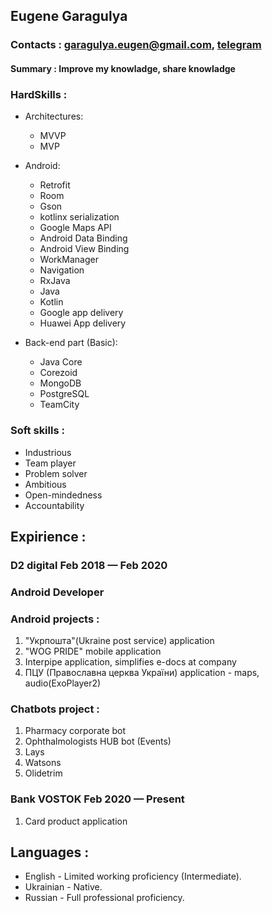 
## Eugene Garagulya
### Contacts : garagulya.eugen@gmail.com, [telegram](https://t.me/eugenegxua)
#### Summary : Improve my knowladge, share knowladge

### HardSkills :
* Architectures:
  * MVVP
  * MVP

* Android:
  * Retrofit
  * Room
  * Gson
  * kotlinx serialization
  * Google Maps API
  * Android Data Binding
  * Android View Binding
  * WorkManager
  * Navigation
  * RxJava
  * Java
  * Kotlin
  * Google app delivery
  * Huawei App delivery

* Back-end part (Basic):
  * Java Core
  * Corezoid
  * MongoDB
  * PostgreSQL
  * TeamCity

### Soft skills :
* Industrious
* Team player
* Problem solver
* Ambitious
* Open-mindedness
* Accountability

## Expirience :
### D2 digital Feb 2018 — Feb 2020
### Android Developer
### Android projects :
1. "Укрпошта"(Ukraine post service) application
2. "WOG PRIDE" mobile application
3. Interpipe application, simplifies e-docs at company
4. ПЦУ (Православна церква України) application - maps, audio(ExoPlayer2)
### Chatbots project :
1. Pharmacy corporate bot
2. Ophthalmologists HUB bot (Events)
3. Lays
4. Watsons
5. Olidetrim

### Bank VOSTOK Feb 2020 — Present
1. Card product application

## Languages :
* English - Limited working proficiency (Intermediate).
* Ukrainian - Native.
* Russian - Full professional proficiency.
